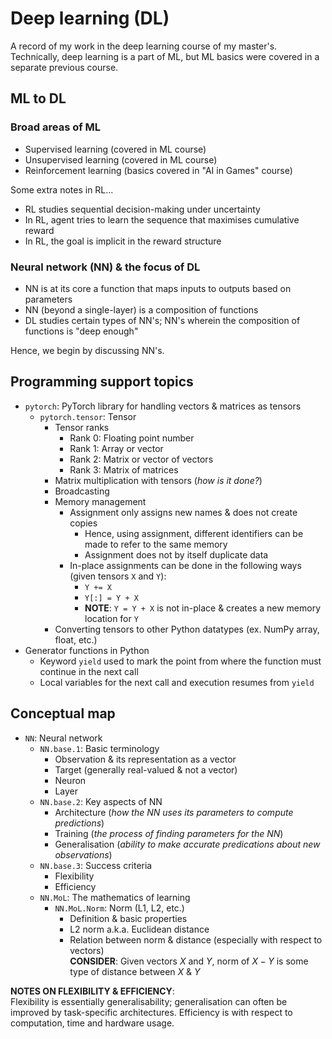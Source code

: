 # Deep learning (DL)
A record of my work in the deep learning course of my master's. Technically, deep learning is a part of ML, but ML basics were covered in a separate previous course.

## ML to DL
### Broad areas of ML
- Supervised learning (covered in ML course)
- Unsupervised learning (covered in ML course)
- Reinforcement learning (basics covered in "AI in Games" course)

Some extra notes in RL...

- RL studies sequential decision-making under uncertainty
- In RL, agent tries to learn the sequence that maximises cumulative reward
- In RL, the goal is implicit in the reward structure

### Neural network (NN) & the focus of DL
- NN is at its core a function that maps inputs to outputs based on parameters
- NN (beyond a single-layer) is a composition of functions
- DL studies certain types of NN's; NN's wherein the composition of functions is "deep enough"

Hence, we begin by discussing NN's.

## Programming support topics

- `pytorch`: PyTorch library for handling vectors & matrices as tensors
    - `pytorch.tensor`: Tensor
        - Tensor ranks
            - Rank 0: Floating point number
            - Rank 1: Array or vector
            - Rank 2: Matrix or vector of vectors
            - Rank 3: Matrix of matrices
        - Matrix multiplication with tensors (_how is it done?_)
        - Broadcasting
        - Memory management
            - Assignment only assigns new names & does not create copies
                - Hence, using assignment, different identifiers can be made to refer to the same memory
                - Assignment does not by itself duplicate data
            - In-place assignments can be done in the following ways (given tensors `X` and `Y`):
                - `Y += X`
                - `Y[:] = Y + X`
                - **NOTE**: `Y = Y + X` is not in-place & creates a new memory location for `Y`
        - Converting tensors to other Python datatypes (ex. NumPy array, float, etc.)
- Generator functions in Python
    - Keyword `yield` used to mark the point from where the function must continue in the next call
    - Local variables for the next call and execution resumes from `yield`

## Conceptual map
- `NN`: Neural network
    - `NN.base.1`: Basic terminology
        - Observation & its representation as a vector
        - Target (generally real-valued & not a vector)
        - Neuron
        - Layer
    - `NN.base.2`: Key aspects of NN
        - Architecture (_how the NN uses its parameters to compute predictions_)
        - Training (_the process of finding parameters for the NN_)
        - Generalisation (_ability to make accurate predications about new observations_)
    - `NN.base.3`: Success criteria
        - Flexibility
        - Efficiency
    - `NN.MoL`: The mathematics of learning
        - `NN.MoL.Norm`: Norm (L1, L2, etc.)
            - Definition & basic properties
            - L2 norm a.k.a. Euclidean distance
            - Relation between norm & distance (especially with respect to vectors)<br> **CONSIDER**: Given vectors $X$ and $Y$, norm of $X-Y$ is some type of distance between $X$ & $Y$

**NOTES ON FLEXIBILITY & EFFICIENCY**:<br>Flexibility is essentially generalisability; generalisation can often be improved by task-specific architectures. Efficiency is with respect to computation, time and hardware usage.
